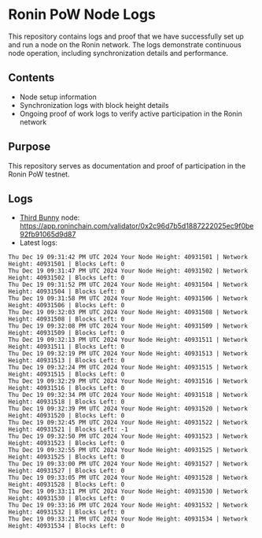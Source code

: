 # Ronin PoW Node Logs

This repository contains logs and proof that we have successfully set up and run a node on the Ronin network. The logs demonstrate continuous node operation, including synchronization details and performance.

## Contents

- Node setup information
- Synchronization logs with block height details
- Ongoing proof of work logs to verify active participation in the Ronin network

## Purpose

This repository serves as documentation and proof of participation in the Ronin PoW testnet.

## Logs

- [Third Bunny](https://thirdbunny.xyz/) node: https://app.roninchain.com/validator/0x2c96d7b5d1887222025ec9f0be92fb91065d9d87
- Latest logs:
```
Thu Dec 19 09:31:42 PM UTC 2024 Your Node Height: 40931501 | Network Height: 40931501 | Blocks Left: 0
Thu Dec 19 09:31:47 PM UTC 2024 Your Node Height: 40931502 | Network Height: 40931502 | Blocks Left: 0
Thu Dec 19 09:31:52 PM UTC 2024 Your Node Height: 40931504 | Network Height: 40931504 | Blocks Left: 0
Thu Dec 19 09:31:58 PM UTC 2024 Your Node Height: 40931506 | Network Height: 40931506 | Blocks Left: 0
Thu Dec 19 09:32:03 PM UTC 2024 Your Node Height: 40931508 | Network Height: 40931508 | Blocks Left: 0
Thu Dec 19 09:32:08 PM UTC 2024 Your Node Height: 40931509 | Network Height: 40931509 | Blocks Left: 0
Thu Dec 19 09:32:13 PM UTC 2024 Your Node Height: 40931511 | Network Height: 40931511 | Blocks Left: 0
Thu Dec 19 09:32:19 PM UTC 2024 Your Node Height: 40931513 | Network Height: 40931513 | Blocks Left: 0
Thu Dec 19 09:32:24 PM UTC 2024 Your Node Height: 40931515 | Network Height: 40931515 | Blocks Left: 0
Thu Dec 19 09:32:29 PM UTC 2024 Your Node Height: 40931516 | Network Height: 40931516 | Blocks Left: 0
Thu Dec 19 09:32:34 PM UTC 2024 Your Node Height: 40931518 | Network Height: 40931518 | Blocks Left: 0
Thu Dec 19 09:32:39 PM UTC 2024 Your Node Height: 40931520 | Network Height: 40931520 | Blocks Left: 0
Thu Dec 19 09:32:45 PM UTC 2024 Your Node Height: 40931522 | Network Height: 40931521 | Blocks Left: -1
Thu Dec 19 09:32:50 PM UTC 2024 Your Node Height: 40931523 | Network Height: 40931523 | Blocks Left: 0
Thu Dec 19 09:32:55 PM UTC 2024 Your Node Height: 40931525 | Network Height: 40931525 | Blocks Left: 0
Thu Dec 19 09:33:00 PM UTC 2024 Your Node Height: 40931527 | Network Height: 40931527 | Blocks Left: 0
Thu Dec 19 09:33:05 PM UTC 2024 Your Node Height: 40931528 | Network Height: 40931528 | Blocks Left: 0
Thu Dec 19 09:33:11 PM UTC 2024 Your Node Height: 40931530 | Network Height: 40931530 | Blocks Left: 0
Thu Dec 19 09:33:16 PM UTC 2024 Your Node Height: 40931532 | Network Height: 40931532 | Blocks Left: 0
Thu Dec 19 09:33:21 PM UTC 2024 Your Node Height: 40931534 | Network Height: 40931534 | Blocks Left: 0
```
